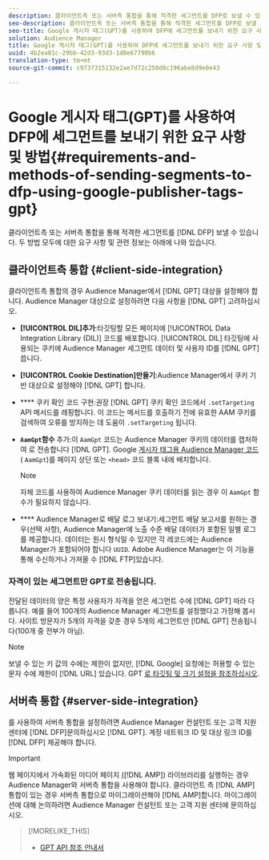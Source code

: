 ```yaml
---
description: 클라이언트측 또는 서버측 통합을 통해 적격한 세그먼트를 DFP로 보낼 수 있습니다. 두 방법 모두에 대한 요구 사항 및 관련 정보는 아래에 나와 있습니다.
seo-description: 클라이언트측 또는 서버측 통합을 통해 적격한 세그먼트를 DFP로 보낼 수 있습니다. 두 방법 모두에 대한 요구 사항 및 관련 정보는 아래에 나와 있습니다.
seo-title: Google 게시자 태그(GPT)를 사용하여 DFP에 세그먼트를 보내기 위한 요구 사항 및 방법
solution: Audience Manager
title: Google 게시자 태그(GPT)를 사용하여 DFP에 세그먼트를 보내기 위한 요구 사항 및 방법
uuid: 4b2ea81c-29bb-42d3-93d3-1d8e67790b6
translation-type: tm+mt
source-git-commit: c9737315132e2ae7d72c250d8c196abe8d9e0e43

---
```



# Google 게시자 태그(GPT)를 사용하여 DFP에 세그먼트를 보내기 위한 요구 사항 및 방법{#requirements-and-methods-of-sending-segments-to-dfp-using-google-publisher-tags-gpt}

클라이언트측 또는 서버측 통합을 통해 적격한 세그먼트를 [!DNL DFP] 보낼 수 있습니다. 두 방법 모두에 대한 요구 사항 및 관련 정보는 아래에 나와 있습니다.

## 클라이언트측 통합 {#client-side-integration}

클라이언트측 통합의 경우 Audience Manager에서 [!DNL GPT] 대상을 설정해야 합니다. Audience Manager 대상으로 설정하려면 다음 사항을 [!DNL GPT] 고려하십시오.

* **[!UICONTROL DIL]추가**:타깃팅할 모든 페이지에 [!UICONTROL Data Integration Library (DIL)] 코드를 배포합니다. [!UICONTROL DIL] 타깃팅에 사용되는 쿠키에 Audience Manager 세그먼트 데이터 및 사용자 ID를 [!DNL GPT] 씁니다.

* **[!UICONTROL Cookie Destination]만들기**:Audience Manager에서 쿠키 기반 대상으로 설정해야 [!DNL GPT] 합니다.

* **** 쿠키 확인 코드 구현:권장 [!DNL GPT] 쿠키 확인 코드에서 `.setTargeting` [](../../integration/gpt-aam-destination/gpt-aam-modify-api.md)API 메서드를 래핑합니다. 이 코드는 메서드를 호출하기 전에 유효한 AAM 쿠키를 검색하여 오류를 방지하는 데 도움이 `.setTargeting` 됩니다.

* **`AamGpt`함수** 추가:이 `AamGpt` 코드는 Audience Manager 쿠키의 데이터를 캡처하여 로 전송합니다 [!DNL GPT]. Google [게시자 태그용 Audience Manager 코드](../../integration/gpt-aam-destination/gpt-aam-aamgpt-code.md) ( `AamGpt`)를 페이지 상단 또는 `<head>` 코드 블록 내에 배치합니다.

   >[!NOTE]
   >
   >자체 코드를 사용하여 Audience Manager 쿠키 데이터를 읽는 경우 이 `AamGpt` 함수가 필요하지 않습니다.

* **** Audience Manager로 배달 로그 보내기:세그먼트 배달 보고서를 원하는 경우(선택 사항), Audience Manager에 노출 수준 배달 데이터가 포함된 일별 로그를 제공합니다. 데이터는 원시 형식일 수 있지만 각 레코드에는 Audience Manager가 포함되어야 합니다 `UUID`. Adobe Audience Manager는 이 기능을 통해 수신하거나 가져올 수 [!DNL FTP]있습니다.

### 자격이 있는 세그먼트만 GPT로 전송됩니다.

전달된 데이터의 양은 특정 사용자가 자격을 얻은 세그먼트 수에 [!DNL GPT] 따라 다릅니다. 예를 들어 100개의 Audience Manager 세그먼트를 설정했다고 가정해 봅시다. 사이트 방문자가 5개의 자격을 갖춘 경우 5개의 세그먼트만 [!DNL GPT] 전송됩니다(100개 중 전부가 아님).

>[!NOTE]
>
>보낼 수 있는 키 값의 수에는 제한이 없지만, [!DNL Google] 요청에는 허용할 수 있는 문자 수에 제한이 [!DNL URL] 있습니다. GPT [로 타깃팅 및 크기 설정을 참조하십시오](https://support.google.com/dfp_premium/bin/answer.py?hl=en&answer=1697712).

## 서버측 통합 {#server-side-integration}

를 사용하여 서버측 통합을 설정하려면 Audience Manager 컨설턴트 또는 고객 지원 센터에 [!DNL DFP]문의하십시오 [!DNL GPT]. 계정 네트워크 ID 및 대상 링크 ID를 [!DNL DFP] 제공해야 합니다.

>[!IMPORTANT]
>
>웹 페이지에서 가속화된 미디어 페이지 [(](https://www.ampproject.org/)[!DNL AMP]) 라이브러리를 실행하는 경우 Audience Manager와 서버측 통합을 사용해야 합니다. 클라이언트 측 [!DNL AMP] 통합이 있는 경우 서버측 통합으로 마이그레이션해야 [!DNL AMP]합니다. 마이그레이션에 대해 논의하려면 Audience Manager 컨설턴트 또는 고객 지원 센터에 문의하십시오.

>[!MORELIKE_THIS]
>
>* [GPT API 참조 안내서](https://support.google.com/dfp_premium/bin/answer.py?hl=en&answer=1650154)

